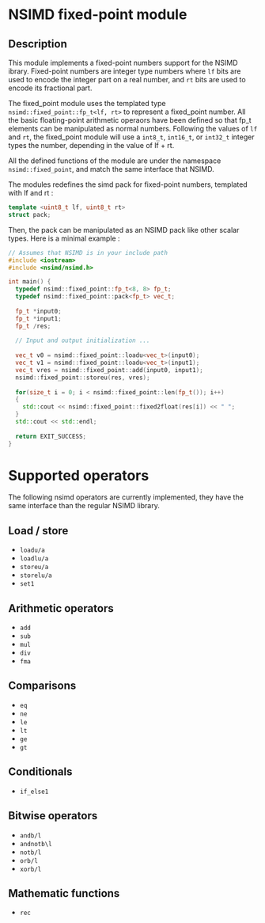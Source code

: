 NSIMD fixed-point module
========================

Description
----------

This module implements a fixed-point numbers support for the NSIMD ibrary.
Fixed-point numbers are integer type numbers where `lf` bits are used to encode
the integer part on a real number, and `rt` bits are used to encode its fractional
part.

The fixed_point module uses the templated type `nsimd::fixed_point::fp_t<lf, rt>` to 
represent a fixed_point number. All the basic floating-point arithmetic operaors have 
been defined so that fp\_t elements can be manipulated as normal numbers.
Following the values of `lf` and `rt`, the fixed\_point module will use a `int8_t`, 
`int16_t`, or `int32_t` integer types the number, depending in the value of lf + rt. 

All the defined functions of the module are under the namespace `nsimd::fixed_point`, 
and match the same interface that NSIMD.

The modules redefines the simd pack for fixed-point numbers, templated with lf 
and rt :

```C++
template <uint8_t lf, uint8_t rt>
struct pack;
```

Then, the pack can be manipulated as an NSIMD pack like other scalar types. Here is 
a minimal example :

```C++
// Assumes that NSIMD is in your include path
#include <iostream>
#include <nsimd/nsimd.h>

int main() {
  typedef nsimd::fixed_point::fp_t<8, 8> fp_t;
  typedef nsimd::fixed_point::pack<fp_t> vec_t;
  
  fp_t *input0;
  fp_t *input1;
  fp_t /res;
  
  // Input and output initialization ...
  
  vec_t v0 = nsimd::fixed_point::loadu<vec_t>(input0);
  vec_t v1 = nsimd::fixed_point::loadu<vec_t>(input1);
  vec_t vres = nsimd::fixed_point::add(input0, input1);
  nsimd::fixed_point::storeu(res, vres);
  
  for(size_t i = 0; i < nsimd::fixed_point::len(fp_t()); i++)
  {
    std::cout << nsimd::fixed_point::fixed2float(res[i]) << " ";
  }
  std::cout << std::endl;
  
  return EXIT_SUCCESS;
}

```

Supported operators
===================

The following nsimd operators are currently implemented, they have the same interface
than the regular NSIMD library.

Load / store
------------

- `loadu/a`
- `loadlu/a`
- `storeu/a`
- `storelu/a`
- `set1`

Arithmetic operators
--------------------

- `add`
- `sub`
- `mul`
- `div`
- `fma`

Comparisons
-----------

- `eq`
- `ne`
- `le`
- `lt`
- `ge`
- `gt`

Conditionals
------------

- `if_else1`

Bitwise operators
-----------------

- `andb/l`
- `andnotb\l`
- `notb/l`
- `orb/l`
- `xorb/l`

Mathematic functions
--------------------

- `rec`
